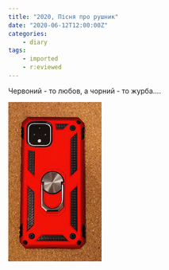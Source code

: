 ```yaml
---
title: "2020, Пісня про рушник"
date: "2020-06-12T12:00:00Z"
categories:
    - diary
tags:
    - imported
    - r:eviewed
---
```



Червоний - то любов, а чорний - то журба....

[![](thumb_00.jpg)](img00.jpg)
